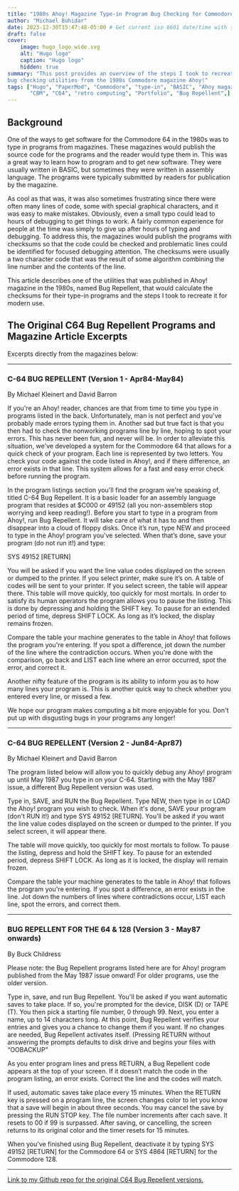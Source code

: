 ```yaml
---
title: "1980s Ahoy! Magazine Type-in Program Bug Checking for Commodore 64"
author: "Michael Buhidar"
date: 2023-12-30T15:47:48-05:00 # Get current iso 8601 date/time with {{ now.Format "2006-01-02T15:04:05-05:00" }} or ctrl-shift-i in vscode 
draft: false
cover:
    image: hugo_logo_wide.svg
    alt: "Hugo logo"
    caption: "Hugo logo"
    hidden: true
summary: "This post provides an overview of the steps I took to recreate the 
bug checking utilities from the 1980s Commodore magazine Ahoy!"
tags: ["Hugo", "PaperMod", "Commodore", "type-in", "BASIC", "Ahoy magazine",
       "CBM", "C64", "retro computing", "Portfolio", "Bug Repellent",]
---
```

## Background

One of the ways to get software for the Commodore 64 in the 1980s was to type
in programs from magazines.  These magazines would publish the source code for
the programs and the reader would type them in.  This was a great way to learn
how to program and to get new software. They were usually written in BASIC, but
sometimes they were written in assembly language. The programs were typically
submitted by readers for publication by the magazine.

As cool as that was, it was also sometimes frustrating since there were often
many lines of code, some with special graphical characters, and it was easy to
make mistakes. Obviously, even a small typo could lead to hours of debugging to
get things to work. A fairly common experience for people at the time was
simply to give up after hours of typing and debugging. To address this, the
magazines would publish the programs with checksums so that the code could
be checked and problematic lines could be identified for focused debugging
attention. The checksums were usually a two character code that was the result
of some algorithm combining the line number and the contents of the line.

This article describes one of the utilities that was published in Ahoy!
magazine in the 1980s, named Bug Repellent, that would calculate the checksums
for their type-in programs and the steps I took to recreate it for modern use. 

## The Original C64 Bug Repellent Programs and Magazine Article Excerpts

Excerpts directly from the magazines below:

******************************************************************************

### C-64 BUG REPELLENT (Version 1 - Apr84-May84)
By Michael Kleinert and David Barron

If you're an Ahoy! reader, chances are that from time to time you type in
programs listed in the back. Unfortunately, man is not perfect and you've
probably made errors typing them in. Another sad but true fact is that you then
had to check the nonworking programs line by line, hoping to spot your errors.
This has never been fun, and never will be.
In order to alleviate this situation, we've developed a system for the
Commodore 64 that allows for a quick check of your program. Each line is
represented by two letters. You check your code against the code listed in
Ahoy!, and if there difference, an error exists in that line. This system
allows for a fast and easy error check before running the program.

In the program listings section you'll find the program we're speaking of,
titled C-64 Bug Repellent. It is a basic loader for an assembly language
program that resides at $C000 or 49152 (all you non-assemblers stop worrying
and keep reading!). Before you start to type in a program from Ahoy!, run
Bug Repellent. It will take care of what it has to and then disappear into a
cloud of floppy disks. Once it’s run, type NEW and proceed to type in the
Ahoy! program you've selected. When that’s done, save your program (do not run
it!) and type:

SYS 49152 [RETURN]

You will be asked if you want the line value codes displayed on the screen or
dumped to the printer. If you select printer, make sure it’s on. A table of
codes will be sent to your printer. If you select screen, the table will appear
there. This table will move quickly, too quickly for most mortals. In order to
satisfy its human operators the program allows you to pause the listing. This
is done by depressing and holding the SHIFT key. To pause for an extended
period of time, depress SHIFT LOCK. As long as it’s locked, the display remains
frozen.

Compare the table your machine generates to the table in Ahoy! that follows the
program you're entering. If you spot a difference, jot down the number of the
line where the contradiction occurs. When you're done with the comparison, go
back and LIST each line where an error occurred, spot the error, and correct it.

Another nifty feature of the program is its ability to inform you as to how
many lines your program is. This is another quick way to check whether you
entered every line, or missed a few.

We hope our program makes computing a bit more enjoyable for you. Don't put up
with disgusting bugs in your programs any longer!

******************************************************************************

### C-64 BUG REPELLENT (Version 2 - Jun84-Apr87)
By Michael Kleinert and David Barron

The program listed below will allow you to quickly debug any Ahoy! program up
until May 1987 you type in on your C-64.  Starting with the May 1987 issue,
a different Bug Repellent version was used.

Type in, SAVE, and RUN the Bug Repellent.  Type NEW, then type in or LOAD the
Ahoy! program you wish to check.  When it's done, SAVE your program (don't RUN
it!) and type SYS 49152 [RETURN].  You'll be asked if you want the line value
codes displayed on the screen or dumped to the printer.  If you select screen,
it will appear there.

The table will move quickly, too quickly for most mortals to follow.  To pause
the listing, depress and hold the SHIFT key.  To pause for an extended period,
depress SHIFT LOCK.  As long as it is locked, the display will remain frozen.  

Compare the table your machine generates to the table in Ahoy! that follows the
program you're entering. If you spot a difference, an error exists in the line.
Jot down the numbers of lines where contradictions occur, LIST each line, spot
the errors, and correct them.

******************************************************************************

### BUG REPELLENT FOR THE 64 & 128 (Version 3 - May87 onwards)
By Buck Childress

Please note: the Bug Repellent programs listed here are for Ahoy! program
published from the May 1987 issue onward! For older programs, use the older
version.

Type in, save, and run Bug Repellent. You'll be asked if you want automatic
saves to take place. If so, you're prompted for the device, DISK (D) or
TAPE (T). You then pick a starting file number, 0 through 99. Next, you enter
a name, up to 14 characters long. At this point, Bug Repellent verifies your
entries and gives you a chance to change them if you want. If no changes are
needed, Bug Repellent activates itself. (Pressing RETURN without answering the
prompts defaults to disk drive and begins your files with “OOBACKUP”

As you enter program lines and press RETURN, a Bug Repellent code appears at
the top of your screen. If it doesn’t match the code in the program listing, an
error exists. Correct the line and the codes will match.

If used, automatic saves take place every 15 minutes. When the RETURN key is
pressed on a program line, the screen changes color to let you know that a save
will begin in about three seconds. You may cancel the save by pressing the RUN
STOP key. The file number increments after cach save. It resets to 00 if 99 is
surpassed. After saving, or cancelling, the screen returns to its original color
and the timer resets for 15 minutes.

When you've finished using Bug Repellent, deactivate it by typing SYS 49152 
[RETURN] for the Commodore 64 or SYS 4864 [RETURN] for the Commodore 128.

******************************************************************************

[Link to my Github repo for the original C64 Bug Repellent versions.](https://github.com/mbuhidar/C64_Bug_Repellent)

